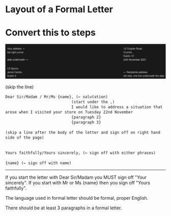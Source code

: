 # Layout of a Formal Letter

# Convert this to steps

![Formal Letter](formal-letter.png)

(skip the line)

```
Dear Sir/Madam / Mr/Ms {name}, (← salutation)
                             (start under the ,)
                             I would like to address a situation that arose when I visited your store on Tuesday 22nd November
                             {paragraph 2}
                             {paragraph 3}
                                                                                      (skip a line after the body of the letter and sign off on right hand side of the page)

                                                                                      Yours faithfully/Yours sincerely, (← sign off with either phrases) 
                                                                                        {name} (← sign off with name)
```
---

If you start the letter with Dear Sir/Madam you MUST sign off "Your sincerely". If you start with Mr or Ms {name} then you sign off "Yours faithfully".

The language used in formal letter should be formal, proper English. 

There should be at least 3 paragraphs in a formal letter.